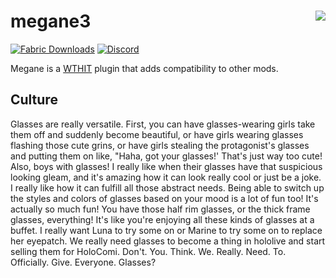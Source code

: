 # megane3 <img src="https://user-images.githubusercontent.com/21150434/122664496-ff7ed300-d1cb-11eb-871a-6671514f01ed.png" align="right"/>
[![Fabric Downloads](http://cf.way2muchnoise.eu/full_408118.svg?badge_style=for_the_badge)](https://www.curseforge.com/minecraft/mc-mods/megane)
[![Discord](https://img.shields.io/discord/711835441376264242?color=5865F2&logo=discord&logoColor=FFFFFF&style=for-the-badge)](https://bai.lol/discord)

Megane is a [WTHIT](https://www.curseforge.com/minecraft/mc-mods/wthit) plugin that adds compatibility to other mods.

## Culture
Glasses are really versatile. First, you can have glasses-wearing girls take them off and suddenly become beautiful, or have girls wearing glasses
flashing those cute grins, or have girls stealing the protagonist's glasses and putting them on like, "Haha, got your glasses!' That's just way too
cute! Also, boys with glasses! I really like when their glasses have that suspicious looking gleam, and it's amazing how it can look really cool or
just be a joke. I really like how it can fulfill all those abstract needs. Being able to switch up the styles and colors of glasses based on your mood
is a lot of fun too! It's actually so much fun! You have those half rim glasses, or the thick frame glasses, everything! It's like you're enjoying all
these kinds of glasses at a buffet. I really want Luna to try some on or Marine to try some on to replace her eyepatch. We really need glasses to
become a thing in hololive and start selling them for HoloComi. Don't. You. Think. We. Really. Need. To. Officially. Give. Everyone. Glasses?
